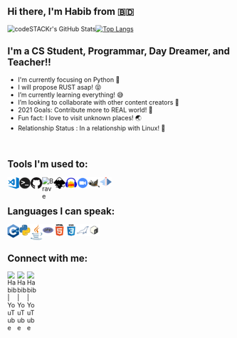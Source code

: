## Hi there, I'm Habib from :bangladesh:

<img align="left" alt="codeSTACKr's GitHub Stats" src="https://github-readme-stats.codestackr.vercel.app/api?username=Habibu-R-ahman&show_icons=true&hide_border=false" />

[![Top Langs](https://github-readme-stats.vercel.app/api/top-langs/?username=Habibu-R-ahman)](https://github.com/Habibu-R-ahman)
<br />

## I'm a CS Student, Programmar, Day Dreamer, and Teacher!!

- I'm currently focusing on Python :snake:
- I will propose RUST asap! :stuck_out_tongue_closed_eyes:
- I’m currently learning everything! :sweat_smile:
- I’m looking to collaborate with other content creators :handshake:
- 2021 Goals: Contribute more to REAL world! :pray:
- Fun fact: I love to visit unknown places! :earth_asia:
- Relationship Status : In a relationship with Linux! :penguin:

<br />

## Tools I'm used to:

<img align="left" alt="Visual Studio Code" width="26px" src="https://raw.githubusercontent.com/github/explore/80688e429a7d4ef2fca1e82350fe8e3517d3494d/topics/visual-studio-code/visual-studio-code.png" />
<img align="left" alt="Terminal" width="26px" src="https://raw.githubusercontent.com/github/explore/80688e429a7d4ef2fca1e82350fe8e3517d3494d/topics/terminal/terminal.png" />
<img align="left" alt="GitHub" width="26px" src="https://raw.githubusercontent.com/github/explore/78df643247d429f6cc873026c0622819ad797942/topics/github/github.png" />
<img align="left" alt="Brave" width="26px" src="https://raw.githubusercontent.com/brave/brave-browser/master/docs/source/_static/product_logo_32.png" />
<img align="left" alt="Inkscape" width="26px" src="https://raw.githubusercontent.com/Habibu-R-ahman/My_Python_Learning/main/584808f9cef1014c0b5e48f6.png" />
<img align="left" alt="Audacity" width="26px" src="https://raw.githubusercontent.com/Habibu-R-ahman/My_Python_Learning/main/1200px-Audacity_Logo_nofilter.svg.png" />
<img align="left" alt="Zoom" width="26px" src="https://raw.githubusercontent.com/Habibu-R-ahman/My_Python_Learning/main/5e8ce318664eae0004085461.png" />
<img align="left" alt="Gimp" width="26px" src="https://raw.githubusercontent.com/Habibu-R-ahman/My_Python_Learning/main/1024px-The_GIMP_icon_-_gnome.svg.png" />
<img align="left" alt="Kdenlive" width="26px" src="https://raw.githubusercontent.com/Habibu-R-ahman/My_Python_Learning/main/1280px-Kdenlive-logo.svg.png" />

<br />
<br />

## Languages I can speak: 

<img align="left" alt="C++" width="26px" src="https://raw.githubusercontent.com/Habibu-R-ahman/My_Python_Learning/main/1200px-ISO_C%2B%2B_Logo.svg.png" />
<img align="left" alt="Python" width="26px" src="https://raw.githubusercontent.com/Habibu-R-ahman/My_Python_Learning/main/267_Python-512.webp" />

<img align="left" alt="java" width="26px" src="https://raw.githubusercontent.com/Habibu-R-ahman/My_Python_Learning/main/58480979cef1014c0b5e4901.png" />

<img align="left" alt="bash" width="26px" src="https://raw.githubusercontent.com/Habibu-R-ahman/My_Python_Learning/main/73835fa38fba6d35aff9de603dc5044a-php-programming-language-icon-by-vexels.png" />

<img align="left" alt="HTML5" width="26px" src="https://raw.githubusercontent.com/github/explore/80688e429a7d4ef2fca1e82350fe8e3517d3494d/topics/html/html.png" />

<img align="left" alt="CSS3" width="26px" src="https://raw.githubusercontent.com/github/explore/80688e429a7d4ef2fca1e82350fe8e3517d3494d/topics/css/css.png" />

<img align="left" alt="MySQL" width="26px" src="https://raw.githubusercontent.com/Habibu-R-ahman/My_Python_Learning/main/mariadb-226022.png" />

<img align="left" alt="bash" width="26px" src="https://raw.githubusercontent.com/Habibu-R-ahman/My_Python_Learning/main/icons8-bash-100.png" />

<br />
<br />

## Connect with me:

[<img align="left" alt="Habib | YouTube" width="22px" src="https://cdn.jsdelivr.net/npm/simple-icons@v3/icons/facebook.svg" />][facebook]
[<img align="left" alt="Habib | YouTube" width="22px" src="https://cdn.jsdelivr.net/npm/simple-icons@v3/icons/gmail.svg" />][gmail]
[<img align="left" alt="Habib | YouTube" width="22px" src="https://cdn.jsdelivr.net/npm/simple-icons@3.13.0/icons/askfm.svg" />][ask]

<br />

[facebook]: https://fb.com/00habib00
[gmail]: anuhimel@gmail.com
[ask]: https://ask.fm/anuhimel
